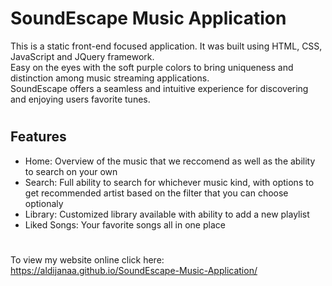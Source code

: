 # SoundEscape Music Application
This is a static front-end focused application. It was built using HTML, CSS, JavaScript and JQuery framework. <br/>
Easy on the eyes with the soft purple colors to bring uniqueness and distinction among music streaming applications. <br/>
SoundEscape offers a seamless and intuitive experience for discovering and enjoying users favorite tunes.
#
## Features
- Home: Overview of the music that we reccomend as well as the ability to search on your own
- Search: Full ability to search for whichever music kind, with options to get recommended artist based on the filter that you can choose optionaly
- Library: Customized library available with ability to add a new playlist
- Liked Songs: Your favorite songs all in one place
#
To view my website online click here: https://aldijanaa.github.io/SoundEscape-Music-Application/
